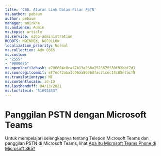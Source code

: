 ```yaml
---
title: 'CSS: Aturan Link Dalam Pilar PSTN'
ms.author: pebaum
author: pebaum
manager: mnirkhe
ms.audience: Admin
ms.topic: article
ms.service: o365-administration
ROBOTS: NOINDEX, NOFOLLOW
localization_priority: Normal
ms.collection: Adm_O365
ms.custom:
- "2555"
- "9000675"
ms.openlocfilehash: e796094e8ca47b13a238a2523675530f92bbf7d1
ms.sourcegitcommit: ef7ec42aba3c06aa8966dfac71cec18c08e7acf8
ms.translationtype: MT
ms.contentlocale: id-ID
ms.lasthandoff: 04/13/2021
ms.locfileid: "51692433"
---
```

# <a name="pstn-calling-with-microsoft-teams"></a>Panggilan PSTN dengan Microsoft Teams

Untuk mempelajari selengkapnya tentang Telepon Microsoft Teams dan panggilan PSTN di Microsoft Teams, lihat [Apa itu Microsoft Teams Phone di Microsoft 365?](https://docs.microsoft.com/microsoftteams/what-is-phone-system-in-office-365)